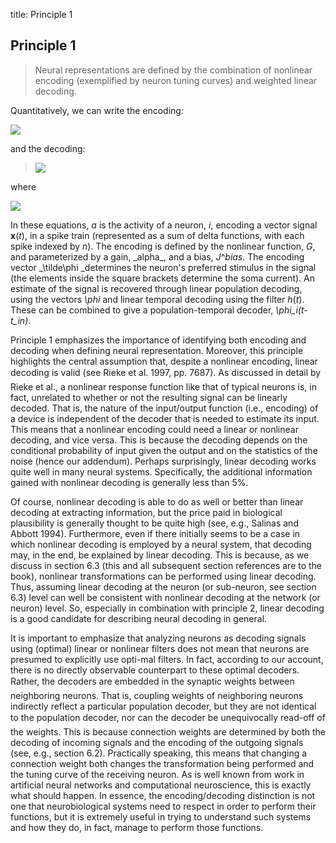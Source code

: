 title: Principle 1

## Principle 1

> Neural representations are defined by the combination of nonlinear encoding
(exemplified by neuron tuning curves) and weighted linear decoding.

Quantitatively, we can write the encoding:

![](http://arts.uwaterloo.ca/~cnrglab/?q=system/files/eqn1.gif)

and the decoding:

> ![](http://arts.uwaterloo.ca/~cnrglab/?q=system/files/eqn2.gif)

where

![](http://arts.uwaterloo.ca/~cnrglab/?q=system/files/eqn3.gif)

In these equations, _a_ is the activity of a neuron, _i_, encoding a vector
signal **x**(_t_), in a spike train (represented as a sum of delta functions,
with each spike indexed by _n_). The encoding is defined by the nonlinear
function, _G_, and parameterized by a gain, \_alpha_, and a bias, _J_^_bias_.
The encoding vector _\tilde\phi _determines the neuron's preferred stimulus in
the signal (the elements inside the square brackets determine the soma
current). An estimate of the signal is recovered through linear population
decoding, using the vectors _\phi_ and linear temporal decoding using the
filter _h_(_t_). These can be combined to give a population-temporal decoder,
_\phi_i(t-t_in)_.

Principle 1 emphasizes the importance of identifying both encoding and
decoding when defining neural representation. Moreover, this principle
highlights the central assumption that, despite a nonlinear encoding, linear
decoding is valid (see Rieke et al. 1997, pp. 7687). As discussed in detail
by Rieke et al., a nonlinear response function like that of typical neurons
is, in fact, unrelated to whether or not the resulting signal can be linearly
decoded. That is, the nature of the input/output function (i.e., encoding) of
a device is independent of the decoder that is needed to estimate its input.
This means that a nonlinear encoding could need a linear or nonlinear
decoding, and vice versa. This is because the decoding depends on the
conditional probability of input given the output and on the statistics of the
noise (hence our addendum). Perhaps surprisingly, linear decoding works quite
well in many neural systems. Specifically, the additional information gained
with nonlinear decoding is generally less than 5%.

Of course, nonlinear decoding is able to do as well or better than linear
decoding at extracting information, but the price paid in biological
plausibility is generally thought to be quite high (see, e.g., Salinas and
Abbott 1994). Furthermore, even if there initially seems to be a case in which
nonlinear decoding is employed by a neural system, that decoding may, in the
end, be explained by linear decoding. This is because, as we discuss in
section 6.3 (this and all subsequent section references are to the book),
nonlinear transformations can be performed using linear decoding. Thus,
assuming linear decoding at the neuron (or sub-neuron, see section 6.3) level
can well be consistent with nonlinear decoding at the network (or neuron)
level. So, especially in combination with principle 2, linear decoding is a
good candidate for describing neural decoding in general.

It is important to emphasize that analyzing neurons as decoding signals using
(optimal) linear or nonlinear filters does not mean that neurons are presumed
to explicitly use opti-mal filters. In fact, according to our account, there
is no directly observable counterpart to these optimal decoders. Rather, the
decoders are embedded in the synaptic weights between neighboring neurons.
That is, coupling weights of neighboring neurons indirectly reflect a
particular population decoder, but they are not identical to the population
decoder, nor can the decoder be unequivocally read-off of the weights. This
is because connection weights are determined by both the decoding of incoming
signals and the encoding of the outgoing signals (see, e.g., section 6.2).
Practically speaking, this means that changing a connection weight both
changes the transformation being performed and the tuning curve of the
receiving neuron. As is well known from work in artificial neural networks and
computational neuroscience, this is exactly what should happen. In essence,
the encoding/decoding distinction is not one that neurobiological systems need
to respect in order to perform their functions, but it is extremely useful in
trying to understand such systems and how they do, in fact, manage to perform
those functions.
